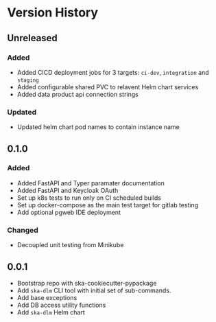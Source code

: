 # Version History

## Unreleased

### Added

* Added CICD deployment jobs for 3 targets: `ci-dev`, `integration` and `staging`
* Added configurable shared PVC to relavent Helm chart services
* Added data product api connection strings

### Updated

* Updated helm chart pod names to contain instance name

## 0.1.0

### Added

* Added FastAPI and Typer paramater documentation
* Added FastAPI and Keycloak OAuth
* Set up k8s tests to run only on CI scheduled builds
* Set up docker-compose as the main test target for gitlab testing
* Add optional pgweb IDE deployment

### Changed

* Decoupled unit testing from Minikube

## 0.0.1

* Bootstrap repo with ska-cookiecutter-pypackage
* Add `ska-dlm` CLI tool with initial set of sub-commands.
* Add base exceptions
* Add DB access utility functions
* Add `ska-dlm` Helm chart
